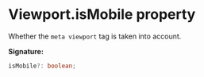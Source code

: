 # Viewport.isMobile property

Whether the `meta viewport` tag is taken into account.

**Signature:**

```typescript
isMobile?: boolean;
```
